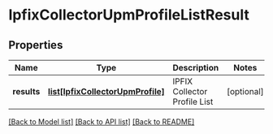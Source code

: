 # IpfixCollectorUpmProfileListResult

## Properties
Name | Type | Description | Notes
------------ | ------------- | ------------- | -------------
**results** | [**list[IpfixCollectorUpmProfile]**](IpfixCollectorUpmProfile.md) | IPFIX Collector Profile List | [optional] 

[[Back to Model list]](../README.md#documentation-for-models) [[Back to API list]](../README.md#documentation-for-api-endpoints) [[Back to README]](../README.md)

